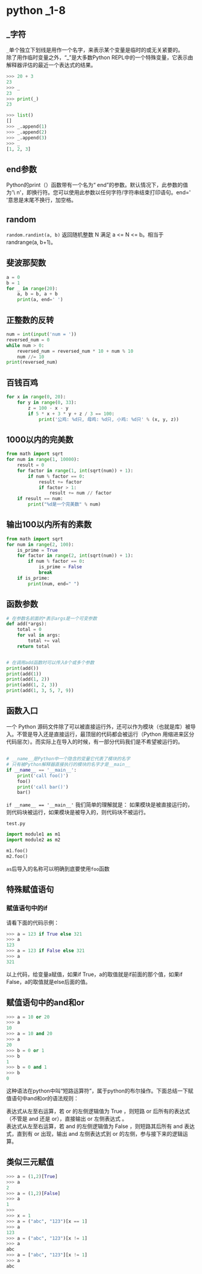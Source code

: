 # python _1-8
## _字符
`_`单个独立下划线是用作一个名字，来表示某个变量是临时的或无关紧要的。\
除了用作临时变量之外，“_”是大多数Python REPL中的一个特殊变量，它表示由解释器评估的最近一个表达式的结果。
```python
>>> 20 + 3
23
>>> _
23
>>> print(_)
23

>>> list()
[]
>>> _.append(1)
>>> _.append(2)
>>> _.append(3)
>>> _
[1, 2, 3]
```
## end参数
Python的print（）函数带有一个名为“ end”的参数。默认情况下，此参数的值为'\ n'，即换行符。您可以使用此参数以任何字符/字符串结束打印语句。end=' '意思是末尾不换行，加空格。
## random
`random.randint(a, b)`
返回随机整数 N 满足 a <= N <= b。相当于 randrange(a, b+1)。
## 斐波那契数
```python
a = 0
b = 1
for _ in range(20):
    a, b = b, a + b
    print(a, end=' ')
```
## 正整数的反转
```python
num = int(input('num = '))
reversed_num = 0
while num > 0:
    reversed_num = reversed_num * 10 + num % 10
    num //= 10
print(reversed_num)
```
## 百钱百鸡
```python
for x in range(0, 20):
    for y in range(0, 33):
        z = 100 - x - y
        if 5 * x + 3 * y + z / 3 == 100:
            print('公鸡: %d只, 母鸡: %d只, 小鸡: %d只' % (x, y, z))
```
## 1000以内的完美数
```python
from math import sqrt
for num in range(1, 10000):
    result = 0
    for factor in range(1, int(sqrt(num)) + 1):
        if num % factor == 0:
            result += factor
            if factor > 1:
                result += num // factor
    if result == num:
        print("%d是一个完美数" % num)
```
## 输出100以内所有的素数
```python
from math import sqrt
for num in range(2, 100):
    is_prime = True
    for factor in range(2, int(sqrt(num)) + 1):
        if num % factor == 0:
            is_prime = False
            break
    if is_prime:
        print(num, end=" ")
```
## 函数参数 
```python
# 在参数名前面的*表示args是一个可变参数
def add(*args):
    total = 0
    for val in args:
        total += val
    return total


# 在调用add函数时可以传入0个或多个参数
print(add())
print(add(1))
print(add(1, 2))
print(add(1, 2, 3))
print(add(1, 3, 5, 7, 9))
```
## 函数入口
一个 Python 源码文件除了可以被直接运行外，还可以作为模块（也就是库）被导入。不管是导入还是直接运行，最顶层的代码都会被运行（Python 用缩进来区分代码层次）。而实际上在导入的时候，有一部分代码我们是不希望被运行的。
## 
```python
# __name__是Python中一个隐含的变量它代表了模块的名字
# 只有被Python解释器直接执行的模块的名字才是__main__
if __name__ == '__main__':
    print('call foo()')
    foo()
    print('call bar()')
    bar()
```
`if __name__ == '__main__'` 我们简单的理解就是： 如果模块是被直接运行的，则代码块被运行，如果模块是被导入的，则代码块不被运行。

`test.py`
```python
import module1 as m1
import module2 as m2

m1.foo()
m2.foo()
```
`as`后导入的名称可以明确到底要使用`foo`函数
## 特殊赋值语句
### 赋值语句中的if
请看下面的代码示例：
```python
>>> a = 123 if True else 321
>>> a
123
>>> a = 123 if False else 321
>>> a
321
```
以上代码，给变量a赋值，如果if True，a的取值就是if前面的那个值，如果if False，a的取值就是else后面的值。
## 赋值语句中的and和or
```python
>>> a = 10 or 20
>>> a
10
>>> a = 10 and 20
>>> a
20
>>> b = 0 or 1
>>> b
1
>>> b = 0 and 1
>>> b
0
```
这种语法在python中叫“短路运算符”，属于python的布尔操作。下面总结一下赋值语句中and和or的语法规则：

表达式从左至右运算，若 or 的左侧逻辑值为 True ，则短路 or 后所有的表达式（不管是 and 还是 or），直接输出 or 左侧表达式 。\
表达式从左至右运算，若 and 的左侧逻辑值为 False ，则短路其后所有 and 表达式，直到有 or 出现，输出 and 左侧表达式到 or 的左侧，参与接下来的逻辑运算。
## 类似三元赋值
```python
>>> a = (1,2)[True]
>>> a
2
>>> a = (1,2)[False]
>>> a
1
>>>
>>> x = 1
>>> a = ("abc", "123")[x == 1]
>>> a
123
>>> a = ("abc", "123")[x != 1]
>>> a
abc
>>> a = ["abc", "123"][x != 1]
>>> a
abc
```